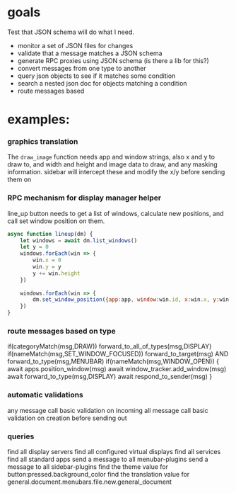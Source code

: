 # goals

Test that JSON schema will do what I need.

* monitor a set of JSON files for changes
* validate that a message matches a JSON schema
* generate RPC proxies using JSON schema (is there a lib for this?)
* convert messages from one type to another
* query json objects to see if it matches some condition
* search a nested json doc for objects matching a condition  
* route messages based


# examples:

### graphics translation

The `draw_image` function needs app and window strings, also x and y to draw to, and width and height and image data to draw, and any masking information.  sidebar will intercept these and modify the x/y before sending them on

### RPC mechanism for display manager helper

line_up button needs to get a list of windows, calculate new positions, and call set window position on them.

```javascript
async function lineup(dm) {
    let windows = await dm.list_windows()
    let y = 0
    windows.forEach(win => {
        win.x = 0
        win.y = y
        y += win.height
    })
    
    windows.forEach(win => {
        dm.set_window_position({app:app, window:win.id, x:win.x, y:win.y})
    })
}
```

### route messages based on type

if(categoryMatch(msg,DRAW)) forward_to_all_of_types(msg,DISPLAY)
if(nameMatch(msg,SET_WINDOW_FOCUSED)) forward_to_target(msg) AND forward_to_type(msg,MENUBAR)
if(nameMatch(msg,WINDOW_OPEN)) {
    await apps.position_window(msg)
    await window_tracker.add_window(msg)
    await forward_to_type(msg,DISPLAY)
    await respond_to_sender(msg)
}

### automatic validations

any message call basic validation on incoming
all message call basic validation on creation before sending out


### queries
find all display servers
find all configured virtual displays
find all services
find all standard apps
send a message to all menubar-plugins
send a message to all sidebar-plugins
find the theme value for button:pressed.background_color
find the translation value for general.document.menubars.file.new.general_document


